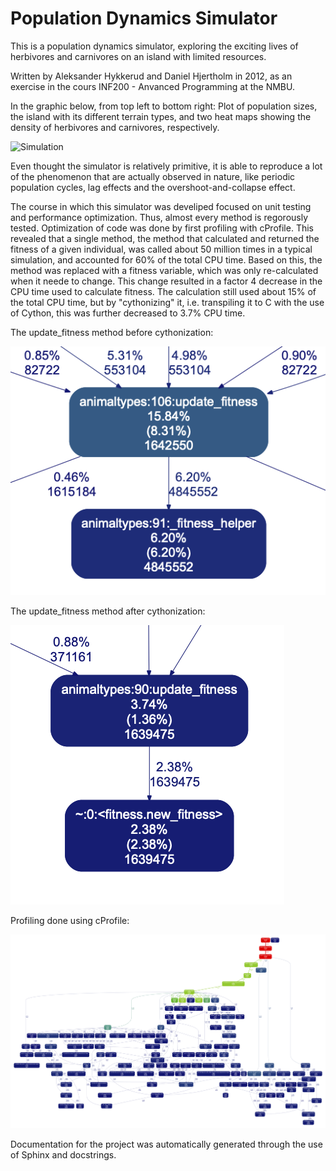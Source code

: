 # Population Dynamics Simulator

This is a population dynamics simulator, exploring the exciting lives of herbivores and carnivores on an island with limited resources. 

Written by Aleksander Hykkerud and Daniel Hjertholm in 2012, as an exercise in the cours INF200 - Anvanced Programming at the NMBU. 

In the graphic below, from top left to bottom right: Plot of population sizes, the island with its different terrain types, and two heat maps showing the density of herbivores and carnivores, respectively. 

![Simulation](https://github.com/danhje/population-dynamics-simulator/blob/master/presentation/Example.gif?raw=true)

Even thought the simulator is relatively primitive, it is able to reproduce a lot of the phenomenon that are actually observed in nature, like periodic population cycles, lag effects and the overshoot-and-collapse effect.

The course in which this simulator was develiped focused on unit testing and performance optimization. Thus, almost every method is regorously tested. Optimization of code was done by first profiling with cProfile. This revealed that a single method, the method that calculated and returned the fitness of a given individual, was called about 50 million times in a typical simulation, and accounted for 60% of the total CPU time. Based on this, the method was replaced with a fitness variable, which was only re-calculated when it neede to change. This change resulted in a factor 4 decrease in the CPU time used to calculate fitness. The calculation still used about 15% of the total CPU time, but by "cythonizing" it, i.e. transpiling it to C with the use of Cython, this was further decreased to 3.7% CPU time.

The update_fitness method before cythonization:

![Before Cython](https://github.com/danhje/population-dynamics-simulator/blob/master/presentation/Before%20cython%20(update_fitness).png?raw=true)

The update_fitness method after cythonization:

![After Cython](https://github.com/danhje/population-dynamics-simulator/blob/master/presentation/After%20cython%20(update_fitness).png?raw=true)

Profiling done using cProfile:

![Profiling done using cProfile](https://github.com/danhje/population-dynamics-simulator/blob/master/presentation/After%20cython.png?raw=true)

Documentation for the project was automatically generated through the use of Sphinx and docstrings.


